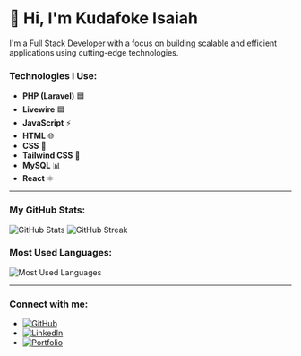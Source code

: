 # 👋 Hi, I'm Kudafoke Isaiah 

I'm a Full Stack Developer with a focus on building scalable and efficient applications using cutting-edge technologies.
### Technologies I Use:
- **PHP (Laravel)** 🟦
- **Livewire** 🟦
- **JavaScript** ⚡
- **HTML** 🌐
- **CSS** 🎨
- **Tailwind CSS** 🎨
- **MySQL** 📊
- **React** ⚛️

---


### My GitHub Stats:
![GitHub Stats](https://github-readme-stats.vercel.app/api?username=Kudastech&show_icons=true&hide_title=true&count_private=true&theme=radical)
![GitHub Streak](https://github-readme-streak-stats.herokuapp.com/?user=Kudastech&theme=radical)

### Most Used Languages:
![Most Used Languages](https://github-readme-stats.vercel.app/api/top-langs/?username=Kudastech&theme=radical&langs_count=8)

---

### Connect with me:
- [![GitHub](https://img.shields.io/badge/GitHub-000000?style=flat&logo=github&logoColor=white)](https://github.com/Kudastech)
- [![LinkedIn](https://img.shields.io/badge/LinkedIn-0077B5?style=flat&logo=linkedin&logoColor=white)](https://linkedin.com/in/kudafoke-isaiah)
- [![Portfolio](https://img.shields.io/badge/Portfolio-000000?style=flat&logo=internet-explorer&logoColor=white)](https://kudastech.com)
